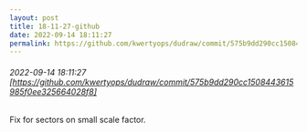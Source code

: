 ```yaml
---
layout: post
title: 18-11-27-github
date: 2022-09-14 18:11:27
permalink: https://github.com/kwertyops/dudraw/commit/575b9dd290cc1508443615985f0ee325664028f8
---
```


###### 2022-09-14 18:11:27 [https://github.com/kwertyops/dudraw/commit/575b9dd290cc1508443615985f0ee325664028f8]
Fix for sectors on small scale factor.
